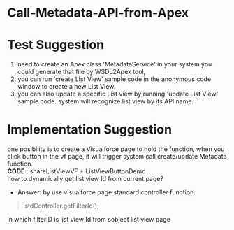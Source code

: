 # Call-Metadata-API-from-Apex

# Test Suggestion 
1. need to create an Apex class 'MetadataService' in your system
   you could generate that file by WSDL2Apex tool,
2. you can run 'create List View' sample code in the anonymous code window to create a new List View. 
3. you can also update a specific List view by running 'update List View' sample code. system will recognize list view by its API name. 


# Implementation Suggestion
one posibility is to create a Visualforce page to hold the function, 
when you click button in the vf page, it will trigger system call create/update Metadata function.<br/>
<b>CODE</b> : shareListViewVF + ListViewButtonDemo <br/>
how to dynamically get list view Id from current page? <br/>
- Answer: by use visualforce page standard controller function. 
> stdController.getFilterId();<br/>

in which filterID is list view Id from sobject list view page

